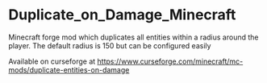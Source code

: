# Duplicate_on_Damage_Minecraft
Minecraft forge mod which duplicates all entities within a radius around the player.
The default radius is 150 but can be configured easily

Available on curseforge at https://www.curseforge.com/minecraft/mc-mods/duplicate-entities-on-damage

